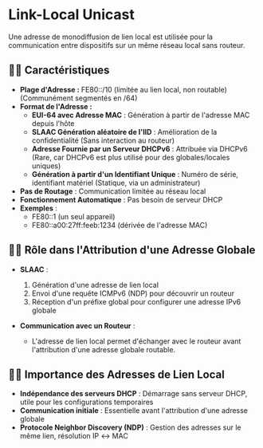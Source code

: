 # Link-Local Unicast

Une adresse de monodiffusion de lien local est utilisée pour la communication entre dispositifs sur un même réseau local sans routeur.


## **🧑‍💻 Caractéristiques**

- **Plage d'Adresse :** FE80::/10 (limitée au lien local, non routable) (Communément segmentés en /64)
- **Format de l'Adresse :**
  - **EUI-64 avec Adresse MAC** : Génération à partir de l'adresse MAC depuis l'hôte
  - **SLAAC Génération aléatoire de l'IID** : Amélioration de la confidentialité (Sans interaction au routeur)
  - **Adresse Fournie par un Serveur DHCPv6** : Attribuée via DHCPv6 (Rare, car DHCPv6 est plus utilisé pour des globales/locales uniques)
  - **Génération à partir d'un Identifiant Unique** : Numéro de série, identifiant matériel (Statique, via un administrateur)
- **Pas de Routage** : Communication limitée au réseau local
- **Fonctionnement Automatique** : Pas besoin de serveur DHCP
- **Exemples** :
  - FE80::1 (un seul appareil)
  - FE80::a00:27ff:feeb:1234 (dérivée de l'adresse MAC)

## **🧑‍💻 Rôle dans l'Attribution d'une Adresse Globale**

- **SLAAC** :

  1.  Génération d'une adresse de lien local
  2.  Envoi d'une requête ICMPv6 (NDP) pour découvrir un routeur
  3.  Réception d'un préfixe global pour configurer une adresse IPv6 globale

- **Communication avec un Routeur** :
  - L'adresse de lien local permet d'échanger avec le routeur avant l'attribution d'une adresse globale routable.



## **🧑‍💻 Importance des Adresses de Lien Local**

- **Indépendance des serveurs DHCP** : Démarrage sans serveur DHCP, utile pour les configurations temporaires
- **Communication initiale** : Essentielle avant l'attribution d'une adresse globale
- **Protocole Neighbor Discovery (NDP)** : Gestion des adresses sur le même lien, résolution IP ↔ MAC
